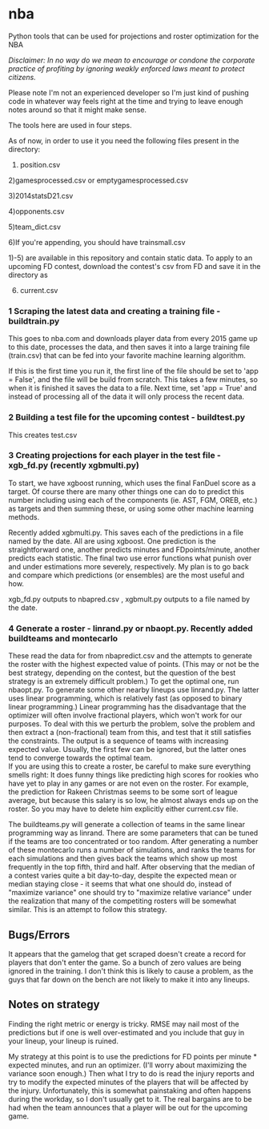 # nba
Python tools that can be used for projections and roster optimization for the NBA

*Disclaimer: In no way do we mean to encourage or condone the corporate practice of profiting by ignoring weakly enforced laws meant to protect citizens.*   

Please note I'm not an experienced developer so I'm just kind of pushing code in whatever way feels right at the time and trying to leave enough notes around so that it might make sense. 


The tools here are used in four steps. 

As of now, in order to use it you need the following files present in the directory:

1) position.csv 

2)gamesprocessed.csv or emptygamesprocessed.csv

3)2014statsD21.csv 

4)opponents.csv

5)team_dict.csv

6)If you're appending, you should have trainsmall.csv 

1)-5) are available in this repository and contain static data.  To apply to an upcoming FD contest, download the contest's csv from FD and save it in the directory as

6) current.csv

### 1 Scraping the latest data and creating a training file - buildtrain.py
This goes to nba.com and downloads player data from every 2015 game up to this date, processes the data, and then saves it into a large training file (train.csv) that can be fed into your favorite machine learning algorithm.   

If this is the first time you run it, the first line of the file should be set to 'app = False', and the file will be build from scratch. This takes a few minutes, so when it is finished it saves the data to a file.  Next time, set 'app = True' and instead of processing all of the data it will only process the recent data.  


### 2 Building a test file for the upcoming contest - buildtest.py
This creates test.csv

### 3 Creating projections for each player in the test file - xgb_fd.py   (recently xgbmulti.py) 
To start, we have xgboost running, which uses the final FanDuel score as a target.  Of course there are many other things one can do to predict this number including using each of the components (ie. AST, FGM, OREB, etc.) as targets and then summing these, or using some other machine learning methods.   

Recently added xgbmulti.py.  This saves each of the predictions in a file named by the date.  All are using xgboost.  One prediction is the straightforward one, another predicts minutes and FDpoints/minute, another predicts each statistic.  The final two use error functions what punish over and under estimations more severely, respectively.    My plan is to go back and compare which predictions (or ensembles) are the most useful and how.   

 xgb_fd.py outputs to nbapred.csv , xgbmult.py outputs to a file named by the date.  

### 4 Generate a roster -    linrand.py or nbaopt.py.   Recently added buildteams and montecarlo

These read the data for from nbapredict.csv and the attempts to generate the roster with the highest expected value of points. (This may or not be the best strategy, depending on the contest, but the question of the best strategy is an extremely difficult problem.) 
To get the optimal one, run nbaopt.py.   To generate some other nearby lineups use linrand.py.  The latter uses linear programming, which is relatively fast (as opposed to binary linear programming.)  Linear programming has the disadvantage that the optimizer will often involve fractional players, which won't work for our purposes.  To deal with this we perturb the problem, solve the problem and then extract a (non-fractional) team from this, and test that it still satisfies the constraints.   The output is a sequence of teams with increasing expected value.  Usually, the first few can be ignored, but the latter ones tend to converge towards the optimal team.   
If you are using this to create a roster, be careful to make sure everything smells right:  It does funny things like predicting high scores for rookies who have yet to play in any games or are not even on the roster.  For example, the prediction for Rakeen Christmas seems to be some sort of league average, but because this salary is so low, he almost always ends up on the roster.  So you may have to delete him explicitly either current.csv file.   

The buildteams.py will generate a collection of teams in the same linear programming way as linrand. There are some parameters that can be tuned if the teams are too concentrated or too random.   After generating a number of these montecarlo runs a number of simulations, and ranks the teams for each simulations and then gives back the teams which show up most frequently in the top fifth, third and half.  After observing that the median of a contest varies quite a bit day-to-day, despite the expected mean or median staying close - it seems that what one should do, instead of "maximize variance" one should try to "maximize relative variance" under the realization that many of the competiting rosters will be somewhat similar. This is an attempt to follow this strategy. 

## Bugs/Errors
It appears that the gamelog that get scraped doesn't create a record for players that don't enter the game.   So a bunch of zero values are being ignored in the training.  I don't think this is likely to cause a problem, as the guys that far down on the bench are not likely to make it into any lineups.  


## Notes on strategy

Finding the right metric or energy is tricky.   RMSE may nail most of the predictions but if one is well over-estimated and you include that guy in your lineup,  your lineup is ruined.  

My strategy at this point is to use the predictions for FD points per minute * expected minutes, and run an optimizer.  (I'll worry about maximizing the variance soon enough.)  Then what I try to do is read the injury reports and try to modify the expected minutes of the players that will be affected by the injury.   Unfortunately, this is somewhat painstaking and often happens during the workday, so I don't usually get to it.  The real bargains are to be had when the team announces that a player will be out for the upcoming game.  
